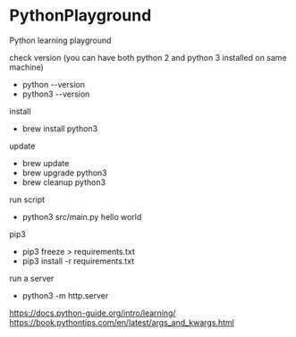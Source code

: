 # PythonPlayground    

Python learning playground    

check version (you can have both python 2 and python 3 installed on same machine)    
* python --version
* python3 --version

install     
* brew install python3    

update    
* brew update     
* brew upgrade python3 
* brew cleanup python3          
  
run script    
* python3 src/main.py hello world     

pip3    
* pip3 freeze > requirements.txt     
* pip3 install -r requirements.txt            

run a server     
* python3 -m http.server     


https://docs.python-guide.org/intro/learning/        
https://book.pythontips.com/en/latest/args_and_kwargs.html      